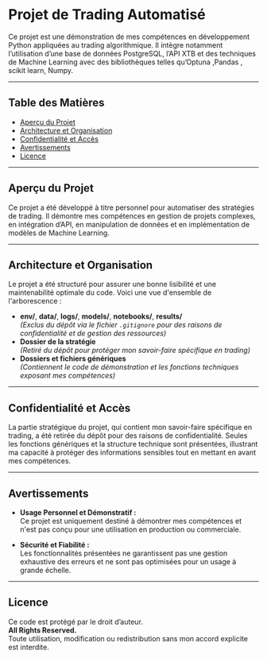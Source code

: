 # Projet de Trading Automatisé

Ce projet est une démonstration de mes compétences en développement Python appliquées au trading algorithmique. Il intègre notamment l’utilisation d’une base de données PostgreSQL, l’API XTB et des techniques de Machine Learning avec des bibliothèques telles qu’Optuna ,Pandas , scikit learn, Numpy.

---

## Table des Matières

- [Aperçu du Projet](#aperçu-du-projet)
- [Architecture et Organisation](#architecture-et-organisation)
- [Confidentialité et Accès](#confidentialité-et-accès)
- [Avertissements](#avertissements)
- [Licence](#licence)

---

## Aperçu du Projet

Ce projet a été développé à titre personnel pour automatiser des stratégies de trading. Il démontre mes compétences en gestion de projets complexes, en intégration d’API, en manipulation de données et en implémentation de modèles de Machine Learning.

---

## Architecture et Organisation

Le projet a été structuré pour assurer une bonne lisibilité et une maintenabilité optimale du code. Voici une vue d'ensemble de l'arborescence :

- **env/**, **data/**, **logs/**, **models/**, **notebooks/**, **results/**  
  *(Exclus du dépôt via le fichier `.gitignore` pour des raisons de confidentialité et de gestion des ressources)*
- **Dossier de la stratégie**  
  *(Retiré du dépôt pour protéger mon savoir-faire spécifique en trading)*
- **Dossiers et fichiers génériques**  
  *(Contiennent le code de démonstration et les fonctions techniques exposant mes compétences)*

---

## Confidentialité et Accès

La partie stratégique du projet, qui contient mon savoir-faire spécifique en trading, a été retirée du dépôt pour des raisons de confidentialité. Seules les fonctions génériques et la structure technique sont présentées, illustrant ma capacité à protéger des informations sensibles tout en mettant en avant mes compétences.

---

## Avertissements

- **Usage Personnel et Démonstratif :**  
  Ce projet est uniquement destiné à démontrer mes compétences et n'est pas conçu pour une utilisation en production ou commerciale.

- **Sécurité et Fiabilité :**  
  Les fonctionnalités présentées ne garantissent pas une gestion exhaustive des erreurs et ne sont pas optimisées pour un usage à grande échelle.

---

## Licence

Ce code est protégé par le droit d’auteur.  
**All Rights Reserved.**  
Toute utilisation, modification ou redistribution sans mon accord explicite est interdite.
